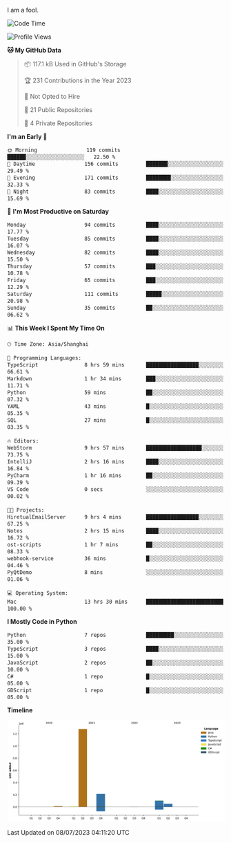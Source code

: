 I am a fool.

<!--START_SECTION:waka-->
![Code Time](http://img.shields.io/badge/Code%20Time-528%20hrs%2059%20mins-blue)

![Profile Views](http://img.shields.io/badge/Profile%20Views-0-blue)

**🐱 My GitHub Data** 

> 📦 117.1 kB Used in GitHub's Storage 
 > 
> 🏆 231 Contributions in the Year 2023
 > 
> 🚫 Not Opted to Hire
 > 
> 📜 21 Public Repositories 
 > 
> 🔑 4 Private Repositories 
 > 
**I'm an Early 🐤** 

```text
🌞 Morning                119 commits         ██████░░░░░░░░░░░░░░░░░░░   22.50 % 
🌆 Daytime                156 commits         ███████░░░░░░░░░░░░░░░░░░   29.49 % 
🌃 Evening                171 commits         ████████░░░░░░░░░░░░░░░░░   32.33 % 
🌙 Night                  83 commits          ████░░░░░░░░░░░░░░░░░░░░░   15.69 % 
```
📅 **I'm Most Productive on Saturday** 

```text
Monday                   94 commits          ████░░░░░░░░░░░░░░░░░░░░░   17.77 % 
Tuesday                  85 commits          ████░░░░░░░░░░░░░░░░░░░░░   16.07 % 
Wednesday                82 commits          ████░░░░░░░░░░░░░░░░░░░░░   15.50 % 
Thursday                 57 commits          ███░░░░░░░░░░░░░░░░░░░░░░   10.78 % 
Friday                   65 commits          ███░░░░░░░░░░░░░░░░░░░░░░   12.29 % 
Saturday                 111 commits         █████░░░░░░░░░░░░░░░░░░░░   20.98 % 
Sunday                   35 commits          ██░░░░░░░░░░░░░░░░░░░░░░░   06.62 % 
```


📊 **This Week I Spent My Time On** 

```text
🕑︎ Time Zone: Asia/Shanghai

💬 Programming Languages: 
TypeScript               8 hrs 59 mins       █████████████████░░░░░░░░   66.61 % 
Markdown                 1 hr 34 mins        ███░░░░░░░░░░░░░░░░░░░░░░   11.71 % 
Python                   59 mins             ██░░░░░░░░░░░░░░░░░░░░░░░   07.32 % 
YAML                     43 mins             █░░░░░░░░░░░░░░░░░░░░░░░░   05.35 % 
SQL                      27 mins             █░░░░░░░░░░░░░░░░░░░░░░░░   03.35 % 

🔥 Editors: 
WebStorm                 9 hrs 57 mins       ██████████████████░░░░░░░   73.75 % 
IntelliJ                 2 hrs 16 mins       ████░░░░░░░░░░░░░░░░░░░░░   16.84 % 
PyCharm                  1 hr 16 mins        ██░░░░░░░░░░░░░░░░░░░░░░░   09.39 % 
VS Code                  0 secs              ░░░░░░░░░░░░░░░░░░░░░░░░░   00.02 % 

🐱‍💻 Projects: 
HiretualEmailServer      9 hrs 4 mins        █████████████████░░░░░░░░   67.25 % 
Notes                    2 hrs 15 mins       ████░░░░░░░░░░░░░░░░░░░░░   16.72 % 
ost-scripts              1 hr 7 mins         ██░░░░░░░░░░░░░░░░░░░░░░░   08.33 % 
webhook-service          36 mins             █░░░░░░░░░░░░░░░░░░░░░░░░   04.46 % 
PyQtDemo                 8 mins              ░░░░░░░░░░░░░░░░░░░░░░░░░   01.06 % 

💻 Operating System: 
Mac                      13 hrs 30 mins      █████████████████████████   100.00 % 
```

**I Mostly Code in Python** 

```text
Python                   7 repos             █████████░░░░░░░░░░░░░░░░   35.00 % 
TypeScript               3 repos             ████░░░░░░░░░░░░░░░░░░░░░   15.00 % 
JavaScript               2 repos             ██░░░░░░░░░░░░░░░░░░░░░░░   10.00 % 
C#                       1 repo              █░░░░░░░░░░░░░░░░░░░░░░░░   05.00 % 
GDScript                 1 repo              █░░░░░░░░░░░░░░░░░░░░░░░░   05.00 % 
```



**Timeline**

![Lines of Code chart](https://raw.githubusercontent.com/VeejaLiu/VeejaLiu/master/assets/bar_graph.png)


 Last Updated on 08/07/2023 04:11:20 UTC
<!--END_SECTION:waka-->
